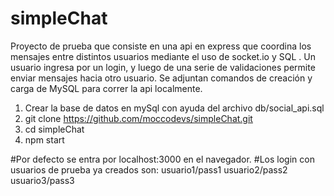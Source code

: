 ﻿# simpleChat

Proyecto de prueba que consiste en una api en express que coordina los mensajes entre distintos usuarios mediante el uso de socket.io y SQL .
Un usuario ingresa por un login, y luego de una serie de validaciones permite enviar mensajes hacia otro usuario.
Se adjuntan comandos de creación y carga de MySQL para correr la api localmente.

1) Crear la base de datos en mySql con ayuda del archivo db/social_api.sql
2) git clone https://github.com/moccodevs/simpleChat.git
3) cd simpleChat
4) npm start

#Por defecto se entra por localhost:3000 en el navegador.
#Los login con usuarios de prueba ya creados son:
usuario1/pass1
usuario2/pass2
usuario3/pass3
